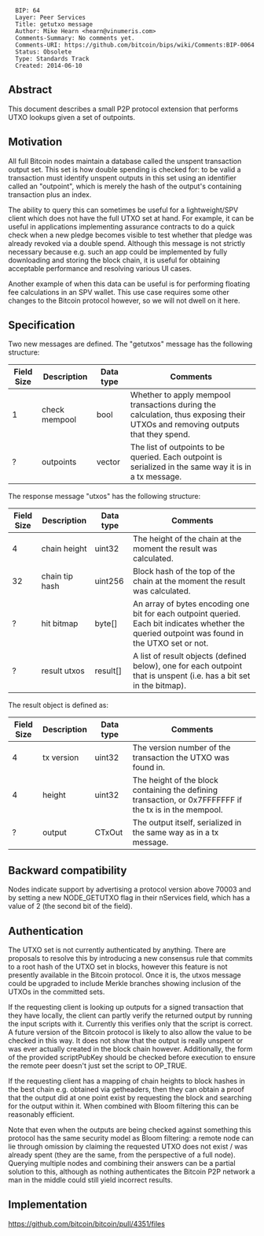``` 
  BIP: 64
  Layer: Peer Services
  Title: getutxo message
  Author: Mike Hearn <hearn@vinumeris.com>
  Comments-Summary: No comments yet.
  Comments-URI: https://github.com/bitcoin/bips/wiki/Comments:BIP-0064
  Status: Obsolete
  Type: Standards Track
  Created: 2014-06-10
```

## Abstract

This document describes a small P2P protocol extension that performs
UTXO lookups given a set of outpoints.

## Motivation

All full Bitcoin nodes maintain a database called the unspent
transaction output set. This set is how double spending is checked for:
to be valid a transaction must identify unspent outputs in this set
using an identifier called an "outpoint", which is merely the hash of
the output's containing transaction plus an index.

The ability to query this can sometimes be useful for a lightweight/SPV
client which does not have the full UTXO set at hand. For example, it
can be useful in applications implementing assurance contracts to do a
quick check when a new pledge becomes visible to test whether that
pledge was already revoked via a double spend. Although this message is
not strictly necessary because e.g. such an app could be implemented by
fully downloading and storing the block chain, it is useful for
obtaining acceptable performance and resolving various UI cases.

Another example of when this data can be useful is for performing
floating fee calculations in an SPV wallet. This use case requires some
other changes to the Bitcoin protocol however, so we will not dwell on
it here.

## Specification

Two new messages are defined. The "getutxos" message has the following
structure:

| Field Size | Description   | Data type         | Comments                                                                                                                      |
| ---------- | ------------- | ----------------- | ----------------------------------------------------------------------------------------------------------------------------- |
| 1          | check mempool | bool              | Whether to apply mempool transactions during the calculation, thus exposing their UTXOs and removing outputs that they spend. |
| ?          | outpoints     | vector<COutPoint> | The list of outpoints to be queried. Each outpoint is serialized in the same way it is in a tx message.                       |

The response message "utxos" has the following structure:

| Field Size | Description    | Data type  | Comments                                                                                                                                        |
| ---------- | -------------- | ---------- | ----------------------------------------------------------------------------------------------------------------------------------------------- |
| 4          | chain height   | uint32     | The height of the chain at the moment the result was calculated.                                                                                |
| 32         | chain tip hash | uint256    | Block hash of the top of the chain at the moment the result was calculated.                                                                     |
| ?          | hit bitmap     | byte\[\]   | An array of bytes encoding one bit for each outpoint queried. Each bit indicates whether the queried outpoint was found in the UTXO set or not. |
| ?          | result utxos   | result\[\] | A list of result objects (defined below), one for each outpoint that is unspent (i.e. has a bit set in the bitmap).                             |

The result object is defined as:

| Field Size | Description | Data type | Comments                                                                                                |
| ---------- | ----------- | --------- | ------------------------------------------------------------------------------------------------------- |
| 4          | tx version  | uint32    | The version number of the transaction the UTXO was found in.                                            |
| 4          | height      | uint32    | The height of the block containing the defining transaction, or 0x7FFFFFFF if the tx is in the mempool. |
| ?          | output      | CTxOut    | The output itself, serialized in the same way as in a tx message.                                       |

## Backward compatibility

Nodes indicate support by advertising a protocol version above 70003 and
by setting a new NODE\_GETUTXO flag in their nServices field, which has
a value of 2 (the second bit of the field).

## Authentication

The UTXO set is not currently authenticated by anything. There are
proposals to resolve this by introducing a new consensus rule that
commits to a root hash of the UTXO set in blocks, however this feature
is not presently available in the Bitcoin protocol. Once it is, the
utxos message could be upgraded to include Merkle branches showing
inclusion of the UTXOs in the committed sets.

If the requesting client is looking up outputs for a signed transaction
that they have locally, the client can partly verify the returned output
by running the input scripts with it. Currently this verifies only that
the script is correct. A future version of the Bitcoin protocol is
likely to also allow the value to be checked in this way. It does not
show that the output is really unspent or was ever actually created in
the block chain however. Additionally, the form of the provided
scriptPubKey should be checked before execution to ensure the remote
peer doesn't just set the script to OP\_TRUE.

If the requesting client has a mapping of chain heights to block hashes
in the best chain e.g. obtained via getheaders, then they can obtain a
proof that the output did at one point exist by requesting the block and
searching for the output within it. When combined with Bloom filtering
this can be reasonably efficient.

Note that even when the outputs are being checked against something this
protocol has the same security model as Bloom filtering: a remote node
can lie through omission by claiming the requested UTXO does not exist /
was already spent (they are the same, from the perspective of a full
node). Querying multiple nodes and combining their answers can be a
partial solution to this, although as nothing authenticates the Bitcoin
P2P network a man in the middle could still yield incorrect results.

## Implementation

<https://github.com/bitcoin/bitcoin/pull/4351/files>
